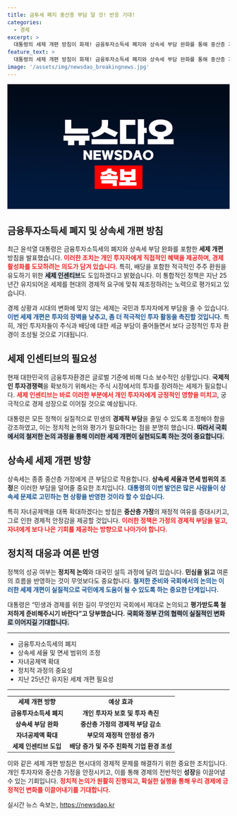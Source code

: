 ```yaml
---
title: 금투세 폐지 중산층 부담 덜 것! 반응 기대!
categories:
  - 경제
excerpt: >
  대통령의 세제 개편 방침이 화제! 금융투자소득세 폐지와 상속세 부담 완화를 통해 중산층 지원에 나선 윤석열 대통령의 특별한 투자 인센티브 전략이 주목받고 있습니다.
feature_text: >
  대통령의 세제 개편 방침이 화제! 금융투자소득세 폐지와 상속세 부담 완화를 통해 중산층 지원에 나선 윤석열 대통령의 특별한 투자 인센티브 전략이 주목받고 있습니다.
image: '/assets/img/newsdao_breakingnews.jpg'
---
```


<p><img src="/assets/img/newsdao_breakingnews.jpg" alt="ontimetimes 속보" /></p>

<h2 data-ke-size="size26">금융투자소득세 폐지 및 상속세 개편 방침</h2>

<p data-ke-size="size16">최근 윤석열 대통령은 금융투자소득세의 폐지와 상속세 부담 완화를 포함한 <b>세제 개편</b> 방침을 발표했습니다. <b><span style="color: #ee2323;">이러한 조치는 개인 투자자에게 직접적인 혜택을 제공하며, 경제 활성화를 도모하려는 의도가 담겨 있습니다.</span></b> 특히, 배당을 포함한 적극적인 주주 환원을 유도하기 위한 <b><span style="background-color: #21538527;">세제 인센티브</span></b>도 도입하겠다고 밝혔습니다. 이 통합적인 정책은 지난 25년간 유지되어온 세제를 현대의 경제적 요구에 맞춰 재조정하려는 노력으로 평가되고 있습니다.</p>

<p data-ke-size="size16">경제 상황과 시대의 변화에 맞지 않는 세제는 국민과 투자자에게 부담을 줄 수 있습니다. <b><span style="color: #1a5490;">이번 세제 개편은 투자의 장벽을 낮추고, 좀 더 적극적인 투자 활동을 촉진할 것입니다.</span></b> 특히, 개인 투자자들이 주식과 배당에 대한 세금 부담이 줄어들면서 보다 긍정적인 투자 환경이 조성될 것으로 기대됩니다.</p>

<h2>세제 인센티브의 필요성</h2>

<p data-ke-size="size16">현재 대한민국의 금융투자환경은 글로벌 기준에 비해 다소 보수적인 상황입니다. <b>국제적인 투자경쟁력</b>을 확보하기 위해서는 주식 시장에서의 투자를 장려하는 세제가 필요합니다. <b><span style="color: #ee2323;">세제 인센티브는 바로 이러한 부분에서 개인 투자자에게 긍정적인 영향을 미치고</span></b>, 궁극적으로 경제 성장으로 이어질 것으로 예상됩니다. </p>

<p data-ke-size="size16">대통령은 모든 정책이 실질적으로 민생의 <b>경제적 부담</b>을 줄일 수 있도록 조정해야 함을 강조하였고, 이는 정치적 논의와 평가가 필요하다는 점을 분명히 했습니다. <b><span style="background-color: #21538527;">따라서 국회에서의 철저한 논의 과정을 통해 이러한 세제 개편이 실현되도록 하는 것이 중요합니다.</span></b></p>

<h2>상속세 세제 개편 방향</h2>

<p data-ke-size="size16">상속세는 종종 중산층 가정에게 큰 부담으로 작용합니다. <b>상속세 세율과 면세 범위의 조정</b>은 이러한 부담을 덜어줄 중요한 조치입니다. <b><span style="color: #1a5490;">대통령의 이번 발언은 많은 사람들이 상속세 문제로 고민하는 현 상황을 반영한 것이라 할 수 있습니다.</span></b></p>

<p data-ke-size="size16">특히 자녀공제액을 대폭 확대하겠다는 방침은 <b>중산층 가정</b>의 재정적 여유를 증대시키고, 그로 인한 경제적 안정감을 제공할 것입니다. <b><span style="color: #ee2323;">이러한 정책은 가정의 경제적 부담을 덜고, 자녀에게 보다 나은 기회를 제공하는 방향으로 나아가야 합니다.</span></b></p>

<h2>정치적 대응과 여론 반영</h2>

<p data-ke-size="size16">정책의 성공 여부는 <b>정치적 논의</b>와 대국민 설득 과정에 달려 있습니다. <b>민심을 읽고</b> 여론의 흐름을 반영하는 것이 무엇보다도 중요합니다. <b><span style="color: #1a5490;">철저한 준비와 국회에서의 논의는 이러한 세제 개편이 실질적으로 국민에게 도움이 될 수 있도록 하는 중요한 단계입니다.</span></b></p>

<p data-ke-size="size16">대통령은 “민생과 경제를 위한 길이 무엇인지 국회에서 제대로 논의되고 <b>평가받도록 철저하게 준비해주시기 바란다”고 당부했습니다.</b> <b><span style="background-color: #21538527;">국회와 정부 간의 협력이 실질적인 변화로 이어지길 기대합니다.</span></b></p>

<hr>

<ul>
    <li>금융투자소득세의 폐지</li>
    <li>상속세 세율 및 면세 범위의 조정</li>
    <li>자녀공제액 확대</li>
    <li>정치적 과정의 중요성</li>
    <li>지난 25년간 유지된 세제 개편 필요성</li> 
</ul>

<hr>

<table>
    <tr>
        <td style="text-align: center; height: 17px;"><b>세제 개편 방향</b></td>
        <td style="text-align: center; height: 17px;"><b>예상 효과</b></td>
    </tr>
    <tr>
        <td style="text-align: center; height: 17px;"><b>금융투자소득세 폐지</b></td>
        <td style="text-align: center; height: 17px;"><b>개인 투자자 보호 및 투자 촉진</b></td>
    </tr>
    <tr>
        <td style="text-align: center; height: 17px;"><b>상속세 부담 완화</b></td>
        <td style="text-align: center; height: 17px;"><b>중산층 가정의 경제적 부담 감소</b></td>
    </tr>
    <tr>
        <td style="text-align: center; height: 17px;"><b>자녀공제액 확대</b></td>
        <td style="text-align: center; height: 17px;"><b>부모의 재정적 안정성 증가</b></td>
    </tr>
    <tr>
        <td style="text-align: center; height: 17px;"><b>세제 인센티브 도입</b></td>
        <td style="text-align: center; height: 17px;"><b>배당 증가 및 주주 친화적 기업 환경 조성</b></td>
    </tr>
</table>

<p data-ke-size="size16">이와 같은 세제 개편 방침은 현시대의 경제적 문제를 해결하기 위한 중요한 조치입니다. 개인 투자자와 중산층 가정을 안정시키고, 이를 통해 경제의 전반적인 <b>성장</b>을 이끌어낼 수 있는 기회입니다. <b><span style="color: #ee2323;">정치적 논의가 원활히 진행되고, 확실한 실행을 통해 우리 경제에 긍정적인 변화를 이끌어내기를 기대합니다.</span></b></p>
실시간 뉴스 속보는, <a href="https://newsdao.kr" rel="dofollow">https://newsdao.kr</a>


